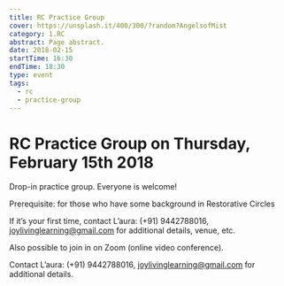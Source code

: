 ```yaml
---
title: RC Practice Group
cover: https://unsplash.it/400/300/?random?AngelsofMist
category: 1.RC
abstract: Page abstract.
date: 2018-02-15
startTime: 16:30
endTime: 18:30
type: event
tags:
  - rc
  - practice-group
---
```


# RC Practice Group on Thursday, February 15th 2018

Drop-in practice group. Everyone is welcome!

Prerequisite: for those who have some background in Restorative Circles

If it’s your first time, contact L’aura: (+91) 9442788016, joylivinglearning@gmail.com for additional details, venue, etc.

Also possible to join in on Zoom (online video conference).

Contact L’aura: (+91) 9442788016, joylivinglearning@gmail.com for additional details.
